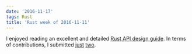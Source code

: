```yaml
---
date: '2016-11-17'
tags: Rust
title: 'Rust week of 2016-11-11'
---
```


I enjoyed reading an excellent and detailed [Rust API design guide]. In
terms of contributions, I submitted [just][] [two].

  [Rust API design guide]: https://scribbles.pascalhertleif.de/elegant-apis-in-rust.html
  [just]: https://github.com/kbknapp/clap-rs/pull/749
  [two]: https://github.com/rust-lang/rust/pull/37821
